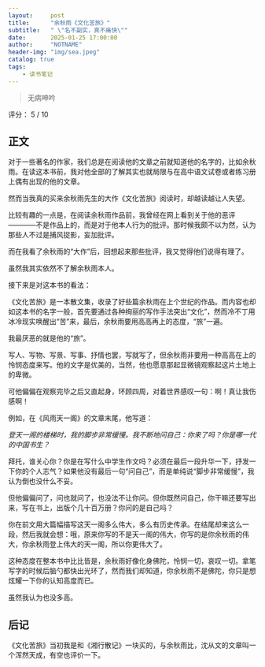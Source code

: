 ```yaml
---
layout:     post
title:      "余秋雨《文化苦旅》"
subtitle:   " \"名不副实，真不痛快\""
date:       2025-01-25 17:00:00
author:     "NOTNAME"
header-img: "img/sea.jpeg"
catalog: true
tags:
    - 读书笔记
---
```


> 无病呻吟 


评分： 5 / 10


<p id = "build"></p>

## 正文

对于一些著名的作家，我们总是在阅读他的文章之前就知道他的名字的，比如余秋雨。在读这本书前，我对他全部的了解其实也就局限与在高中语文试卷或者练习册上偶有出现的他的文章。  

然而当我真的买来余秋雨先生的大作《文化苦旅》阅读时，却越读越让人失望。

比较有趣的一点是，在阅读余秋雨作品前，我曾经在网上看到关于他的恶评————不是作品上的，而是对于他本人行为的批评。那时候我颇不以为然，认为那些人不过是捕风捉影，妄加批评。

而在我看了余秋雨的“大作”后，回想起来那些批评，我又觉得他们说得有理了。

虽然我其实依然不了解余秋雨本人。

接下来是对这本书的看法：

《文化苦旅》是一本散文集，收录了好些篇余秋雨在上个世纪的作品。而内容也却如这本书的名字一般，首先要通过各种绚丽的写作手法突出“文化”，然而冷不丁用冰冷现实唤醒出“苦”来，最后，余秋雨要用高高再上的态度，“旅”一遍。

我最厌恶的就是他的“旅”。

写人、写物、写景、写事、抒情也罢，写就写了，但余秋雨非要用一种高高在上的怜悯态度来写。他的文字是优美的，当然，他也愿意那起显微镜观察起这片土地上的卑微。

可他偏偏在观察完毕之后又直起身，环顾四周，对着世界感叹一句：啊！真让我伤感啊！

例如，在《风雨天一阁》的文章末尾，他写道：

*登天一阁的楼梯时，我的脚步非常缓慢。我不断地问自己：你来了吗？你是哪一代的中国书生？*

拜托，谁关心你？你是在写什么中学生作文吗？必须在最后一段升华一下，抒发一下你的个人志气？如果他没有最后一句“问自己”，而是单纯说“脚步非常缓慢”，我认为倒也没什么不妥。

但他偏偏问了，问也就问了，也没法不让你问。但你既然问自己，你干嘛还要写出来，写在书上，出版个几十百万册？你问的是自己吗？

你在前文用大篇幅描写这天一阁多么伟大，多么有历史传承。在结尾却来这么一段，然后我就会想：哦，原来你写的不是天一阁的伟大，你写的是你余秋雨的伟大，你余秋雨登上伟大的天一阁，所以你更伟大了。

这种态度在整本书中比比皆是，余秋雨好像化身佛陀，怜悯一切，哀叹一切。拿笔写字的时候后脑勺都快出光环了，然而我们却知道，你余秋雨不是佛陀，你只是想炫耀一下你的认知高度而已。

虽然我认为也没多高。


## 后记

《文化苦旅》当初我是和《湘行散记》一块买的，与余秋雨比，沈从文的文章叫一个浑然天成，有空也评价一下。



